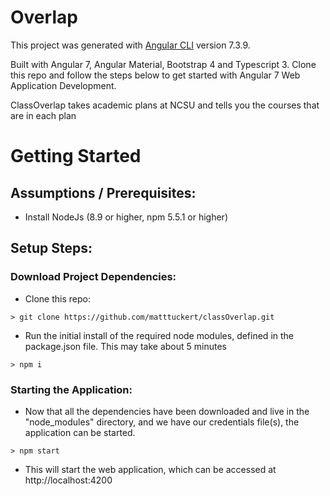 # Overlap

This project was generated with [Angular CLI](https://github.com/angular/angular-cli) version 7.3.9.

Built with Angular 7, Angular Material, Bootstrap 4 and Typescript 3.
Clone this repo and follow the steps below to get started with Angular 7 Web Application Development.

ClassOverlap takes academic plans at NCSU and tells you the courses that are in each plan

# Getting Started

## Assumptions / Prerequisites:
* Install NodeJs (8.9 or higher, npm 5.5.1 or higher)

## Setup Steps:

### Download Project Dependencies:
* Clone this repo:
```
> git clone https://github.com/matttuckert/classOverlap.git
```
* Run the initial install of the required node modules, defined in the package.json file.  This may take about 5 minutes

```
> npm i
```

### Starting the Application:

* Now that all the dependencies have been downloaded and live in the "node_modules" directory, and we have our credentials file(s), the application can be started.

```
> npm start
```
* This will start the web application, which can be accessed at http://localhost:4200
